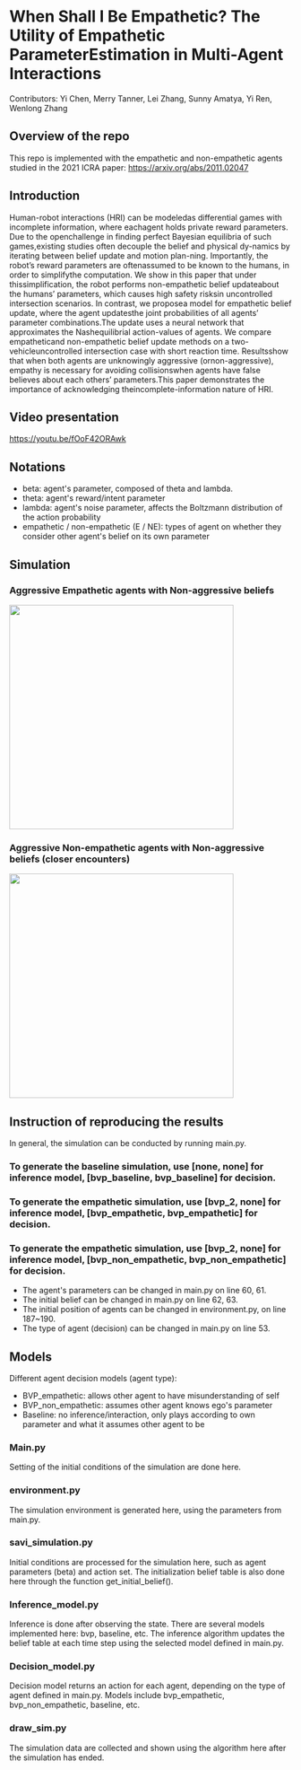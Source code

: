 # When Shall I Be Empathetic? The Utility of Empathetic ParameterEstimation in Multi-Agent Interactions

Contributors: Yi Chen, Merry Tanner, Lei Zhang, Sunny Amatya, Yi Ren, Wenlong Zhang

## Overview of the repo

This repo is implemented with the empathetic and non-empathetic agents studied in the 2021 ICRA paper: https://arxiv.org/abs/2011.02047

## Introduction

Human-robot  interactions  (HRI)  can  be  modeledas differential games with incomplete information, where eachagent   holds   private   reward   parameters.   Due   to   the   openchallenge in finding perfect Bayesian equilibria of such games,existing  studies  often  decouple  the  belief  and  physical  dy-namics  by  iterating  between  belief  update  and  motion  plan-ning.  Importantly,  the  robot’s  reward  parameters  are  oftenassumed  to  be  known  to  the  humans,  in  order  to  simplifythe   computation.   We   show   in   this   paper   that   under   thissimplification, the robot performs non-empathetic belief updateabout the humans’ parameters, which causes high safety risksin uncontrolled intersection scenarios. In contrast, we proposea model for empathetic belief update, where the agent updatesthe  joint  probabilities  of  all  agents’  parameter  combinations.The update uses a neural network that approximates the Nashequilibrial  action-values  of  agents.  We  compare  empatheticand  non-empathetic  belief  update  methods  on  a  two-vehicleuncontrolled intersection case with short reaction time. Resultsshow  that  when  both  agents  are  unknowingly  aggressive  (ornon-aggressive),  empathy  is  necessary  for  avoiding  collisionswhen agents have false believes about each others’ parameters.This paper demonstrates the importance of acknowledging theincomplete-information  nature  of  HRI.

## Video presentation

https://youtu.be/fOoF42ORAwk


## Notations
- beta: agent's parameter, composed of theta and lambda.
- theta: agent's reward/intent parameter
- lambda: agent's noise parameter, affects the Boltzmann distribution of the action probability
- empathetic / non-empathetic (E / NE): types of agent on whether they consider other agent's belief on its own parameter


## Simulation
### Aggressive Empathetic agents with Non-aggressive beliefs
<a href="url"><img src="./plot/movie_E_theta1=na_theta2=na_time_horizon=3.0.gif" height="400" width="400" ></a>


### Aggressive Non-empathetic agents with Non-aggressive beliefs (closer encounters)
<a href="url"><img src="./plot/movie_NE_theta1=na_theta2=na_time_horizon=3.0.gif" height="400" width="400" ></a>

## Instruction of reproducing the results <a name="instruction"></a>
In general, the simulation can be conducted by 
running main.py. 
### To generate the baseline simulation, use [none, none] for inference model, [bvp_baseline, bvp_baseline] for decision.
### To generate the empathetic simulation, use [bvp_2, none] for inference model, [bvp_empathetic, bvp_empathetic] for decision.
### To generate the empathetic simulation, use [bvp_2, none] for inference model, [bvp_non_empathetic, bvp_non_empathetic] for decision.
- The agent's parameters can be changed in main.py on line 60, 61.
- The initial belief can be changed in main.py on line 62, 63.
- The initial position of agents can be changed in environment.py, on line 187~190.
- The type of agent (decision) can be changed in main.py on line 53.

## Models
Different agent decision models (agent type):
- BVP_empathetic: allows other agent to have misunderstanding of self
- BVP_non_empathetic: assumes other agent knows ego's parameter
- Baseline: no inference/interaction, only plays according to own parameter and what it assumes other agent to be 

### Main.py

Setting of the initial conditions of the simulation are done here. 

### environment.py

The simulation environment is generated here, using the parameters
from main.py. 

### savi_simulation.py

Initial conditions are processed for the simulation here, such as
agent parameters (beta) and action set. The initialization belief table 
is also done here through the function get_initial_belief(). 

### Inference_model.py

Inference is done after observing the state. There are several models
implemented here: bvp, baseline, etc. 
The inference algorithm updates the belief table at each time step using the 
selected model defined in main.py.

### Decision_model.py

Decision model returns an action for each agent, depending on the type
of agent defined in main.py. Models include bvp_empathetic, bvp_non_empathetic,
baseline, etc.

### draw_sim.py

The simulation data are collected and shown using the algorithm here
after the simulation has ended.





